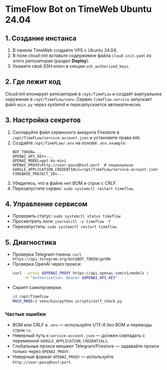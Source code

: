 # TimeFlow Bot on TimeWeb Ubuntu 24.04

## 1. Создание инстанса
1. В панели TimeWeb создайте VPS с Ubuntu 24.04.
2. В поле *cloud-init* вставьте содержимое файла `cloud-init.yaml` из этого репозитория (раздел **Deploy**).
3. Укажите свой SSH‑ключ в секции `ssh_authorized_keys`.

## 2. Где лежит код
Cloud‑init клонирует репозиторий в `/opt/TimeFLow` и создаёт виртуальное окружение в `/opt/TimeFLow/venv`.
Сервис `timeflow.service` запускает файл `main.py` через systemd и перезапускается автоматически.

## 3. Настройка секретов
1. Скопируйте файл сервисного аккаунта Firestore в `/opt/TimeFLow/service-account.json` и установите права `600`.
2. Создайте `/opt/TimeFLow/.env` на основе `.env.example`:
   ```
   BOT_TOKEN=...
   OPENAI_API_KEY=...
   OPENAI_MODEL=gpt-4o-mini
   OPENAI_PROXY=http://user:pass@host:port  # опционально
   GOOGLE_APPLICATION_CREDENTIALS=/opt/TimeFLow/service-account.json
   FIREBASE_PROJECT_ID=...
   ```
3. Убедитесь, что в файле нет BOM и строк с CRLF.
4. Перезапустите сервис: `sudo systemctl restart timeflow`.

## 4. Управление сервисом
- Проверить статус: `sudo systemctl status timeflow`
- Просмотреть логи: `journalctl -u timeflow -f`
- Перезапустить: `sudo systemctl restart timeflow`

## 5. Диагностика
- Проверка Telegram‑токена:
  `curl https://api.telegram.org/bot$BOT_TOKEN/getMe`
- Проверка OpenAI через прокси:
  ```bash
  curl --proxy $OPENAI_PROXY https://api.openai.com/v1/models \
       -H "Authorization: Bearer $OPENAI_API_KEY"
  ```
- Скрипт самопроверки:
  ```bash
  cd /opt/TimeFLow
  MOCK_MODE=1 venv/bin/python scripts/self_check.py
  ```

### Частые ошибки
- BOM или CRLF в `.env` — используйте UTF‑8 без BOM и переводы строк `\n`.
- Неверный путь к `service-account.json` — должен совпадать с переменной `GOOGLE_APPLICATION_CREDENTIALS`.
- Глобальные прокси мешают Telegram/Firestore — задавайте прокси только через `OPENAI_PROXY`.
- Неверный формат `OPENAI_PROXY` — используйте `http://user:pass@host:port`.
